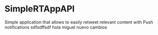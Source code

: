 # SimpleRTAppAPI
Simple application that allows to easily retweet relevant content with Push notifications
sdfsdffsdf
hola miguel
nuevo cambios